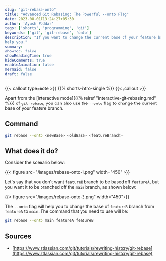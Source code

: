 ```yaml
---
slug: "git-rebase-onto"
title: "Advanced Git Rebasing: The Powerful --onto Flag"
date: 2023-08-01T13:24:27+05:30
author: 'Ayush Poddar'
tags: ['shorts', 'programming', 'git']
keywords: ['git', 'git-rebase', 'onto']
description: "If you want to change the current base of your feature branch, the --onto flag should
help you."
summary:
showToc: false
showReadingTime: true
hideComments: true
enableAnimation: false
mermaid: false
draft: false
---
```


{{< callout type=note >}}
{{% shorts-intro-single %}}
{{< /callout >}}

Apart from the [interactive mode]({{% relref "interactive-git-rebasing.md" %}}) of `git-rebase`, you can also use the `--onto` flag to change the current
base of your feature branch.

## Command
```sh
git rebase --onto <newBase> <oldBase> <featureBranch>
```

What does it do?
------

Consider the scenario below:

{{< figure src="/images/rebase-onto-1.png" width="450" >}}

Let's say that you don't want `featureB` branch to be based off `featureA`, but you want it to be
branched off the `main` branch, as shown below:

{{< figure src="/images/rebase-onto-2.png" width="450">}}

The `--onto` flag will help you to change the base of `featureB` branch from `featureA` to `main`. The
command that you need to use will be:

```sh
git rebase --onto main featureA featureB
```

## Sources
- [https://www.atlassian.com/git/tutorials/rewriting-history/git-rebase](https://www.atlassian.com/git/tutorials/rewriting-history/git-rebase)
